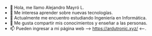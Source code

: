 - 👋 Hola, me llamo Alejandro Mayró L.
- 👀 Me interesa aprender sobre nuevas tecnologías.
- 🌱 Actualmente me encuentro estudiando Ingeniería en Informática.
- 💞️ Me gusta compartir mis conocimientos y enseñar a las personas.
- 📫 Pueden ingresar a mi página web --> https://ardutronic.xyz/ <--.
